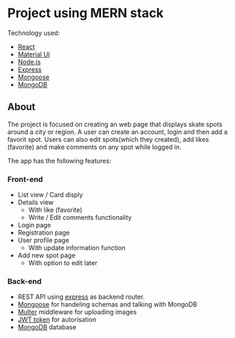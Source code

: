 # Project using MERN stack

Technology used: 
  
  - [React](https://reactjs.org/)
  - [Material UI](https://mui.com/)
  - [Node.js](https://nodejs.org/en/)
  - [Express](https://expressjs.com/)
  - [Mongoose](https://www.mongodb.com/)
  - [MongoDB](https://www.mongodb.com/)

## About
The project is focused on creating an web page that displays skate spots around a city or region. A user can create an account, login and then add a favorit spot. Users can also edit spots(which they created), add likes (favorite) and make comments on any spot while logged in. 

The app has the following features:

### Front-end

  - List view / Card disply
  - Details view
    - With like (favorite)
    - Write / Edit comments functionality
  - Login page
  - Registration page
  - User profile page
    - With update information function
  - Add new spot page
    - With option to edit later

### Back-end

  - REST API using [express](https://expressjs.com/) as backend router.
  - [Mongoose](C) for handeling schemas and talking with MongoDB
  - [Multer](http://expressjs.com/en/resources/middleware/multer.html) middleware for uploading images
  - [JWT token](https://jwt.io/) for autorisation
  - [MongoDB](https://www.mongodb.com/) database

